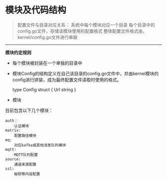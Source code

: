 # 模块及代码结构
> 配置文件与目录对应关系：
系统中每个模块对应一个目录
每个目录中的config.go文件，存储该模块使用的配置格式
整体配置文件格式由，kernel/config.go文件进行串联

----
**模块约定规则**
* 每个模块被封装在一个单独的目录中
* 模块Config的结构定义在自己该目录的config.go文件中，并由kernel模块的config进行拼装，成为最终配置文件读取时使用的格式。

    type Config struct {
        Url string
    }

* 模块

目前包含以下几个模块：

    auth：
        认证模块
    matrix:
        配置路径模块
    mq:
        对应kafka或其他消息队列模块
    mqtt:
        MQTT队列配置
    source:
        通道来源配置
    ssl:
        秘钥等内容配置
